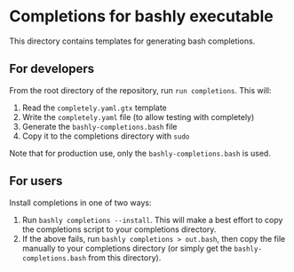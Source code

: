 # Completions for bashly executable

This directory contains templates for generating bash completions.

## For developers

From the root directory of the repository, run `run completions`. This will:

1. Read the `completely.yaml.gtx` template
2. Write the `completely.yaml` file (to allow testing with completely)
3. Generate the `bashly-completions.bash` file
4. Copy it to the completions directory with `sudo`

Note that for production use, only the `bashly-completions.bash` is used.

## For users

Install completions in one of two ways:

1. Run `bashly completions --install`. This will make a best effort to copy
   the completions script to your completions directory.
2. If the above fails, run `bashly completions > out.bash`, then copy the file
   manually to your completions directory (or simply get the
   `bashly-completions.bash` from this directory).
